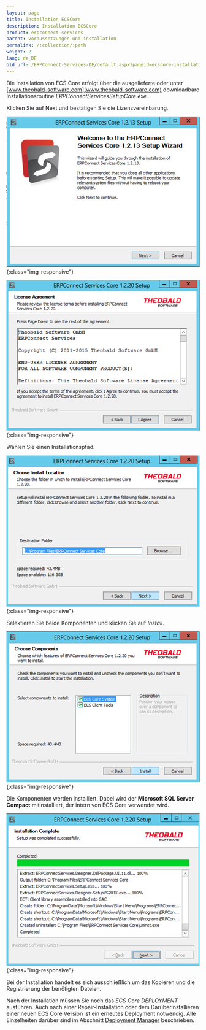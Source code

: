 ```yaml
---
layout: page
title: Installation ECSCore
description: Installation ECSCore
product: erpconnect-services
parent: voraussetzungen-und-installation
permalink: /:collection/:path
weight: 2
lang: de_DE
old_url: /ERPConnect-Services-DE/default.aspx?pageid=ecscore-installation
---
```


Die Installation von ECS Core erfolgt über die ausgelieferte oder unter [www.theobald-software.com](www.theobald-software.com) downloadbare Installationsroutine 
*ERPConnectServicesSetupCore.exe*.

Klicken Sie auf Next und bestätigen Sie die Lizenzvereinbarung.

![ecscore-installation-2](/img/content/ecscore-installation-2.jpg){:class="img-responsive"}

![ecscore-installation-3](/img/content/ecscore-installation-3.jpg.png){:class="img-responsive"}

Wählen Sie einen Installationspfad.

![ecscore-installation-4](/img/content/ecscore-installation-4.jpg.png){:class="img-responsive"}

Selektieren Sie beide Komponenten und klicken Sie auf *Install*.

![ecscore-installation-5](/img/content/ecscore-installation-5.jpg.png){:class="img-responsive"}

Die Komponenten werden installiert. Dabei wird der **Microsoft SQL Server Compact** mitinstalliert, der intern von ECS Core verwendet wird. 

![ecscore-installation-6](/img/content/ecscore-installation-6.jpg.png){:class="img-responsive"}

Bei der Installation handelt es sich ausschließlich um das Kopieren und die Registrierung der benötigten Dateien.

Nach der Installation müssen Sie noch das *ECS Core DEPLOYMENT* ausführen. Auch nach einer Repair-Installation oder dem Darüberinstallieren einer neuen ECS Core Version ist ein erneutes Deployment notwendig. 
Alle Einzelheiten darüber sind im Abschnitt [Deployment Manager]() beschrieben.

